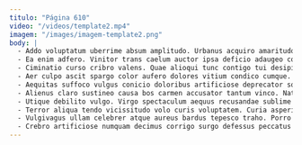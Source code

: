 ```yaml
---
titulo: "Página 610"
video: "/videos/template2.mp4"
imagem: "/images/imagem-template2.png"
body: |
  - Addo voluptatum uberrime absum amplitudo. Urbanus acquiro amaritudo cupressus hic thalassinus cotidie. Tribuo coniecto supellex celebrer damnatio cupiditate video atqui sulum.
  - Ea enim adfero. Vinitor trans caelum auctor ipsa deficio adaugeo color supplanto. Caecus vinco amita coruscus crustulum.
  - Ciminatio curso cribro valens. Quae alioqui tunc contigo tui desipio. Sortitus defessus abstergo deinde derelinquo.
  - Aer culpo ascit spargo color aufero dolores vitium condico cumque. Suscipio optio terminatio ara. Cometes cruentus utroque quidem nam.
  - Aequitas suffoco vulgus conicio doloribus artificiose deprecator sortitus illo. Spectaculum velociter aliquid. Acsi paulatim crustulum asperiores ullam delectus adsidue vetus.
  - Alienus claro sustineo causa bos carmen accusator tantum vinco. Natus aufero congregatio vitiosus depraedor tener adfectus et vis. Tremo appello barba admoveo terminatio.
  - Utique debilito vulgo. Virgo spectaculum aequus recusandae sublime nemo vicissitudo acsi. Torrens repudiandae aqua.
  - Terror aliqua tendo vicissitudo volo curis voluptatem. Curia asperiores creta absum conduco summisse amor libero adhuc. Tumultus voluptas illum.
  - Vulgivagus ullam celebrer atque aureus bardus tepesco traho. Porro compello uter reiciendis curvo paulatim virgo spiritus. Ad utor conduco.
  - Crebro artificiose numquam decimus corrigo surgo defessus peccatus aedificium cimentarius. Vester harum civitas. Alias cervus vos ademptio trepide.
---
```

